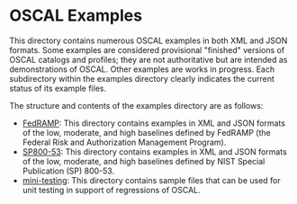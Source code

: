 # OSCAL Examples

This directory contains numerous OSCAL examples in both XML and JSON formats. Some examples are considered provisional "finished" versions of OSCAL catalogs and profiles; they are not authoritative but are intended as demonstrations of OSCAL. Other examples are works in progress. Each subdirectory within the examples directory clearly indicates the current status of its example files.

The structure and contents of the examples directory are as follows:

 * [FedRAMP](FedRAMP): This directory contains examples in XML and JSON formats of the low, moderate, and high baselines defined by FedRAMP (the Federal Risk and Authorization Management Program).
 * [SP800-53](SP800-53): This directory contains examples in XML and JSON formats of the low, moderate, and high baselines defined by NIST Special Publication (SP) 800-53.
 * [mini-testing](mini-testing): This directory contains sample files that can be used for unit testing in support of regressions of OSCAL.
 
